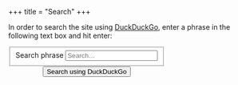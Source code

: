 +++
title = "Search"
+++

In order to search the site using [DuckDuckGo](https://duckduckgo.com/), enter a phrase in the following text box and hit enter:

<div style="display: flex; align-items: center;">
    <div class="container">
        <div class="col-xs-12 col-sm-offset-1 col-sm-10 col-md-offset-2 col-md-8 col-lg-offset-2 col-lg-8">
            <form action="https://www.duckduckgo.com/" method="get">
                <fieldset role="search">
                    <input name="sites" value="www.babaei.net" data-_extension-text-contrast="bg" type="hidden">
                    <div class="form-group">
                        <label for="searchInput">Search phrase</label>
                        <input class="form-control" id="searchInput" name="q" results="0" placeholder="Search…" data-_extension-text-contrast="" type="text">
                    </div>
                </fieldset>
                <div style="text-align: center;">
                    <input class="btn btn-primary" type="submit" value="Search using DuckDuckGo">
                </div>
            </form>
        </div>
        <div class="clearfix"></div>
    </div>
</div>
